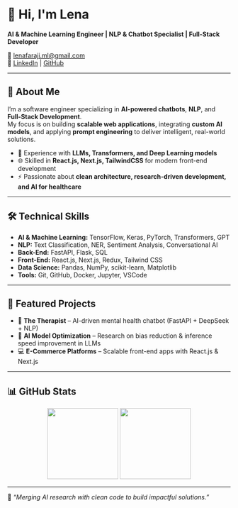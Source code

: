 # 👋 Hi, I'm Lena

**AI & Machine Learning Engineer | NLP & Chatbot Specialist | Full-Stack Developer**

📧 lenafaraji.ml@gmail.com  
🔗 [LinkedIn](https://linkedin.com/in/lenafaraji) | [GitHub](https://github.com/fatemefaraji)  

---

## 🚀 About Me
I’m a software engineer specializing in **AI-powered chatbots**, **NLP**, and **Full-Stack Development**.  
My focus is on building **scalable web applications**, integrating **custom AI models**, and applying **prompt engineering** to deliver intelligent, real-world solutions.  

- 🤖 Experience with **LLMs, Transformers, and Deep Learning models**  
- 🌐 Skilled in **React.js, Next.js, TailwindCSS** for modern front-end development  
- ⚡ Passionate about **clean architecture, research-driven development, and AI for healthcare**  

---

## 🛠️ Technical Skills
- **AI & Machine Learning:** TensorFlow, Keras, PyTorch, Transformers, GPT  
- **NLP:** Text Classification, NER, Sentiment Analysis, Conversational AI  
- **Back-End:** FastAPI, Flask, SQL  
- **Front-End:** React.js, Next.js, Redux, Tailwind CSS  
- **Data Science:** Pandas, NumPy, scikit-learn, Matplotlib  
- **Tools:** Git, GitHub, Docker, Jupyter, VSCode  

---

## 📌 Featured Projects
- 🧠 **The Therapist** – AI-driven mental health chatbot (FastAPI + DeepSeek + NLP)  
- 🤖 **AI Model Optimization** – Research on bias reduction & inference speed improvement in LLMs  
- 💻 **E-Commerce Platforms** – Scalable front-end apps with React.js & Next.js  

---

## 📊 GitHub Stats
<p align="center">
  <img src="https://github-readme-stats.vercel.app/api?username=fatemefaraji&show_icons=true&theme=tokyonight" height="160"/>
  <img src="https://github-readme-stats.vercel.app/api/top-langs/?username=fatemefaraji&layout=compact&theme=tokyonight" height="160"/>
</p>

---

🌱 *“Merging AI research with clean code to build impactful solutions.”*
